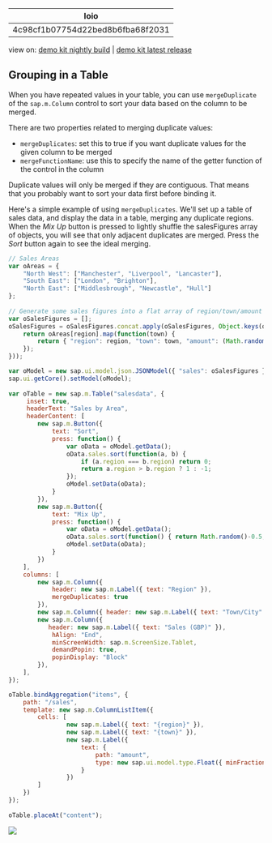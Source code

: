 <!-- loio4c98cf1b07754d22bed8b6fba68f2031 -->

| loio |
| -----|
| 4c98cf1b07754d22bed8b6fba68f2031 |

<div id="loio">

view on: [demo kit nightly build](https://openui5nightly.hana.ondemand.com/#/topic/4c98cf1b07754d22bed8b6fba68f2031) | [demo kit latest release](https://openui5.hana.ondemand.com/#/topic/4c98cf1b07754d22bed8b6fba68f2031)</div>

## Grouping in a Table

When you have repeated values in your table, you can use `mergeDuplicate` of the `sap.m.Column` control to sort your data based on the column to be merged.

There are two properties related to merging duplicate values:

-   `mergeDuplicates`: set this to true if you want duplicate values for the given column to be merged
-   `mergeFunctionName`: use this to specify the name of the getter function of the control in the column

Duplicate values will only be merged if they are contiguous. That means that you probably want to sort your data first before binding it.

Here's a simple example of using `mergeDuplicates`. We'll set up a table of sales data, and display the data in a table, merging any duplicate regions. When the *Mix Up* button is pressed to lightly shuffle the salesFigures array of objects, you will see that only adjacent duplicates are merged. Press the *Sort* button again to see the ideal merging.

``` js
// Sales Areas
var oAreas = {
    "North West": ["Manchester", "Liverpool", "Lancaster"],
    "South East": ["London", "Brighton"],
    "North East": ["Middlesbrough", "Newcastle", "Hull"]
};
    
// Generate some sales figures into a flat array of region/town/amount objects
var oSalesFigures = [];
oSalesFigures = oSalesFigures.concat.apply(oSalesFigures, Object.keys(oAreas).map(function(region) {
    return oAreas[region].map(function(town) { 
        return { "region": region, "town": town, "amount": (Math.random()*1000000+1).toFixed(2) };
    });
}));

var oModel = new sap.ui.model.json.JSONModel({ "sales": oSalesFigures });
sap.ui.getCore().setModel(oModel);
    
var oTable = new sap.m.Table("salesdata", {
     inset: true,
     headerText: "Sales by Area",
     headerContent: [
        new sap.m.Button({
            text: "Sort",
            press: function() {
                var oData = oModel.getData();
                oData.sales.sort(function(a, b) {
                    if (a.region === b.region) return 0;
                    return a.region > b.region ? 1 : -1;
                });
                oModel.setData(oData);
            }
        }),
        new sap.m.Button({
            text: "Mix Up",
            press: function() {
                var oData = oModel.getData();
                oData.sales.sort(function() { return Math.random()-0.5; });
                oModel.setData(oData);
            }
        })
    ],
    columns: [
        new sap.m.Column({
            header: new sap.m.Label({ text: "Region" }),
            mergeDuplicates: true
        }),
        new sap.m.Column({ header: new sap.m.Label({ text: "Town/City" }) }),
        new sap.m.Column({
           header: new sap.m.Label({ text: "Sales (GBP)" }),
            hAlign: "End",
            minScreenWidth: sap.m.ScreenSize.Tablet,
            demandPopin: true,
            popinDisplay: "Block"
        }),
    ],
});

oTable.bindAggregation("items", {
    path: "/sales",
    template: new sap.m.ColumnListItem({
        cells: [
                new sap.m.Label({ text: "{region}" }),
                new sap.m.Label({ text: "{town}" }),
                new sap.m.Label({
                    text: {
                        path: "amount",
                        type: new sap.ui.model.type.Float({ minFractionDigits: 2, maxFractionDigits: 2 })
                    }
                })
        ]
    })
});
    
oTable.placeAt("content");

```

![](loiob8e8a14765f7482b893f079569d136a9_LowRes.png)

